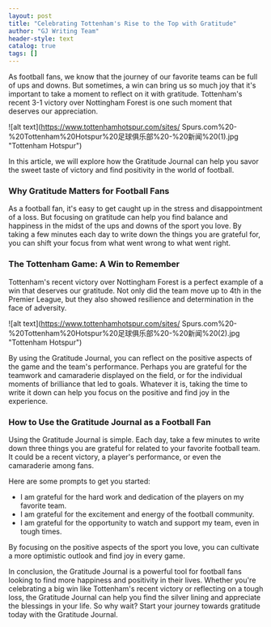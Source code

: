```yaml
---
layout: post
title: "Celebrating Tottenham's Rise to the Top with Gratitude"
author: "GJ Writing Team"
header-style: text
catalog: true
tags: []
---
```


As football fans, we know that the journey of our favorite teams can be full of ups and downs. But sometimes, a win can bring us so much joy that it's important to take a moment to reflect on it with gratitude. Tottenham's recent 3-1 victory over Nottingham Forest is one such moment that deserves our appreciation.

![alt text](https://www.tottenhamhotspur.com/sites/ Spurs.com%20-%20Tottenham%20Hotspur%20足球俱乐部%20-%20新闻%20(1).jpg "Tottenham Hotspur")

In this article, we will explore how the Gratitude Journal can help you savor the sweet taste of victory and find positivity in the world of football.

### Why Gratitude Matters for Football Fans
As a football fan, it's easy to get caught up in the stress and disappointment of a loss. But focusing on gratitude can help you find balance and happiness in the midst of the ups and downs of the sport you love. By taking a few minutes each day to write down the things you are grateful for, you can shift your focus from what went wrong to what went right.

### The Tottenham Game: A Win to Remember
Tottenham's recent victory over Nottingham Forest is a perfect example of a win that deserves our gratitude. Not only did the team move up to 4th in the Premier League, but they also showed resilience and determination in the face of adversity.

![alt text](https://www.tottenhamhotspur.com/sites/ Spurs.com%20-%20Tottenham%20Hotspur%20足球俱乐部%20-%20新闻%20(2).jpg "Tottenham Hotspur")

By using the Gratitude Journal, you can reflect on the positive aspects of the game and the team's performance. Perhaps you are grateful for the teamwork and camaraderie displayed on the field, or for the individual moments of brilliance that led to goals. Whatever it is, taking the time to write it down can help you focus on the positive and find joy in the experience.

### How to Use the Gratitude Journal as a Football Fan
Using the Gratitude Journal is simple. Each day, take a few minutes to write down three things you are grateful for related to your favorite football team. It could be a recent victory, a player's performance, or even the camaraderie among fans.

Here are some prompts to get you started:
* I am grateful for the hard work and dedication of the players on my favorite team.
* I am grateful for the excitement and energy of the football community.
* I am grateful for the opportunity to watch and support my team, even in tough times.

By focusing on the positive aspects of the sport you love, you can cultivate a more optimistic outlook and find joy in every game.

In conclusion, the Gratitude Journal is a powerful tool for football fans looking to find more happiness and positivity in their lives. Whether you're celebrating a big win like Tottenham's recent victory or reflecting on a tough loss, the Gratitude Journal can help you find the silver lining and appreciate the blessings in your life. So why wait? Start your journey towards gratitude today with the Gratitude Journal.
